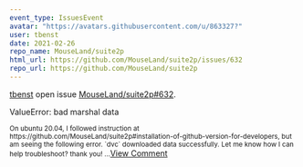 ```yaml
---
event_type: IssuesEvent
avatar: "https://avatars.githubusercontent.com/u/863327?"
user: tbenst
date: 2021-02-26
repo_name: MouseLand/suite2p
html_url: https://github.com/MouseLand/suite2p/issues/632
repo_url: https://github.com/MouseLand/suite2p
---
```


<a href='https://github.com/tbenst' target='_blank'>tbenst</a> open issue <a href='https://github.com/MouseLand/suite2p/issues/632' target='_blank'>MouseLand/suite2p#632</a>.

<p>ValueError: bad marshal data</p><small>On ubuntu 20.04, I followed instruction at https://github.com/MouseLand/suite2p#installation-of-github-version-for-developers, but am seeing the following error. `dvc` downloaded data successfully. Let me know how I can help troubleshoot? thank you!...</small><a href='https://github.com/MouseLand/suite2p/issues/632' target='_blank'>View Comment</a>